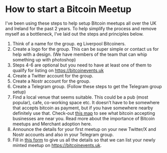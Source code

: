 # How to start a Bitcoin Meetup
I've been using these steps to help setup Bitcoin meetups all over the UK and Ireland for the past 2 years. To help simplify the process and remove myself as a bottleneck, I’ve laid out the steps and principles below. 

1. Think of a name for the group. eg Liverpool Bitcoiners. 
2. Create a logo for the group. This can be super simple or contact us for help with a design. (We have members of the team that can whip something up with photoshop)
3. Steps 4-6 are optional but you need to have at least one of them to qualify for listing on https://bitcoinevents.uk
4. Create a Twitter account for the group.
5. Create a Nostr account for the group.
6. Create a Telegram group. (Follow these steps to get the Telegram group setup)
7. Find a local venue that seems suitable. This could be a pub (most popular), cafe, co-working space etc. It doesn’t have to be somewhere that accepts bitcoin as payment, but if you have somewhere nearby definitely use that. Check-out [this map](https://bitcoinevents.uk/spending/) to see what bitcoin accepting businesses are near you. Read more about the importance of Bitcoin meetups and Merchant adoption here.
9. Announce the details for your first meetup on your new Twitter/X and Nostr accounts and also in your Telegram group. 
10. Fill in [this form](https://forms.gle/Ng5g5AE32kd23Uum8) to give us all the details so that we can list your newly minted meetup on https://bitcoinevents.uk.
